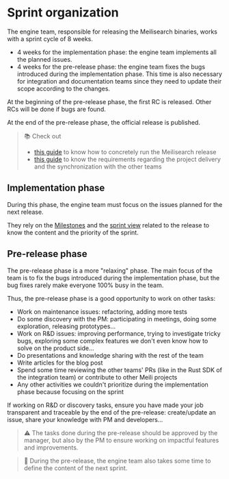 # Sprint organization

The engine team, responsible for releasing the Meilisearch binaries, works with a sprint cycle of 8 weeks.
- 4 weeks for the implementation phase: the engine team implements all the planned issues.
- 4 weeks for the pre-release phase: the engine team fixes the bugs introduced during the implementation phase. This time is also necessary for integration and documentation teams since they need to update their scope according to the changes.

At the beginning of the pre-release phase, the first RC is released. Other RCs will be done if bugs are found.

At the end of the pre-release phase, the official release is published.

> 📚 Check out
> - [this guide](./meilisearch-release.md) to know how to concretely run the Meilisearch release
> - [this guide](./delivery-sync-policy.md) to know the requirements regarding the project delivery and the synchronization with the other teams

## Implementation phase

During this phase, the engine team must focus on the issues planned for the next release.

They rely on the [Milestones](https://github.com/meilisearch/meilisearch/milestones) and the [sprint view](https://github.com/orgs/meilisearch/projects/24) related to the release to know the content and the priority of the sprint.

## Pre-release phase

The pre-release phase is a more "relaxing" phase. The main focus of the team is to fix the bugs introduced during the implementation phase, but the bug fixes rarely make everyone 100% busy in the team.

Thus, the pre-release phase is a good opportunity to work on other tasks:

- Work on maintenance issues: refactoring, adding more tests
- Do some discovery with the PM: participating in meetings, doing some exploration, releasing prototypes...
- Work on R&D issues: improving performance, trying to investigate tricky bugs, exploring some complex features we don't even know how to solve on the product side...
- Do presentations and knowledge sharing with the rest of the team
- Write articles for the blog post
- Spend some time reviewing the other teams' PRs (like in the Rust SDK of the integration team) or contribute to other Meili projects
- Any other activities we couldn't prioritize during the implementation phase because focusing on the sprint

If working on R&D or discovery tasks, ensure you have made your job transparent and traceable by the end of the pre-release: create/update an issue, share your knowledge with PM and developers...

> ⚠️ The tasks done during the pre-release should be approved by the manager, but also by the PM to ensure working on impactful features and improvements.

> 🔮 During the pre-release, the engine team also takes some time to define the content of the next sprint.
